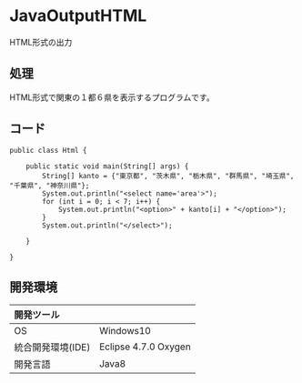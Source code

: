 # JavaOutputHTML
HTML形式の出力

## 処理
HTML形式で関東の１都６県を表示するプログラムです。

## コード
```
public class Html {

	public static void main(String[] args) {
		String[] kanto = {"東京都", "茨木県", "栃木県", "群馬県", "埼玉県", "千葉県", "神奈川県"};
		System.out.println("<select name='area'>");
		for (int i = 0; i < 7; i++) {
			System.out.println("<option>" + kanto[i] + "</option>");
		}
		System.out.println("</select>");

	}

}
```

## 開発環境
| 開発ツール |  |
|:-|:-|
| OS | Windows10 |
| 統合開発環境(IDE) | Eclipse 4.7.0 Oxygen |
| 開発言語 | Java8 |
